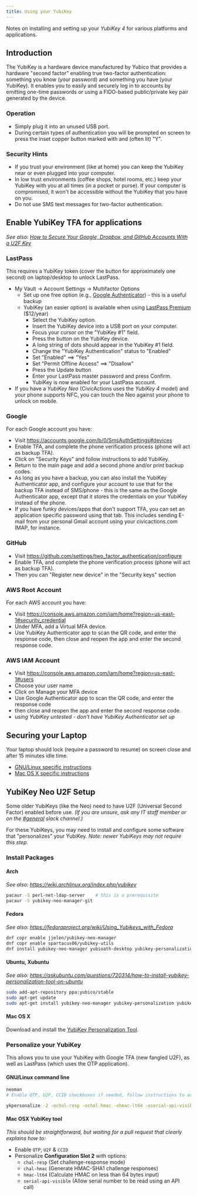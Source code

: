 ```yaml
---
title: Using your YubiKey
---
```


Notes on installing and setting up your _YubiKey 4_ for various platforms and applications.

## Introduction

The YubiKey is a hardware device manufactured by Yubico that provides a hardware "second factor" enabling true two-factor authentication: something you know (your password) and something you have (your YubiKey). It enables you to easily and securely log in to accounts by emitting one-time passwords or using a FIDO-based public/private key pair generated by the device.

### Operation

-   Simply plug it into an unused USB port.
-   During certain types of authentication you will be prompted on screen to press the inset copper button marked with and (often lit) "Y".

### Security Hints

-   If you trust your environment (like at home) you can keep the YubiKey near or even plugged into your computer.
-   In low trust environments (coffee shops, hotel rooms, etc.) keep your YubiKey with you at all times (in a pocket or purse). If your computer is compromised, it won't be accessible without the YubiKey that you have on you.
-   Do not use SMS text messages for two-factor authentication.

## Enable YubiKey TFA for applications

_See also: [How to Secure Your Google, Dropbox, and GitHub Accounts With a U2F Key](http://www.howtogeek.com/232360/how-to-secure-your-google-dropbox-and-github-accounts-with-a-u2f-key/)_

### LastPass

This requires a YubiKey token (cover the button for approximately one second) on laptop/desktop to unlock LastPass.

<!-- prettier-ignore-start -->

- My Vault -> Account Settings -> Multifactor Options
  - Set up one free option (e.g., [Google Authenticator](https://support.google.com/accounts/answer/1066447?hl=en)) - this is a useful backup
  - YubiKey (an easier option) is available when using [LastPass Premium](https://www.lastpass.com/yubico/) ($12/year)
    - Select the YubiKey option.
    - Insert the YubiKey device into a USB port on your computer.
    - Focus your cursor on the "YubiKey #1" field.
    - Press the button on the YubiKey device.
    - A long string of dots should appear in the YubiKey #1 field.
    - Change the "YubiKey Authentication" status to "Enabled"
    - Set "Enabled" ==> "Yes"
    - Set "Permit Offline Access" ==> "Disallow"
    - Press the Update button
    - Enter your LastPass master password and press Confirm.
    - YubiKey is now enabled for your LastPass account.
- If you have a _YubiKey Neo_ (CivicActions uses the _YubiKey 4_ model) and your phone supports NFC, you can touch the Neo against your phone to unlock on mobile.

<!-- prettier-ignore-end -->

### Google

For each Google account you have:

-   Visit <https://accounts.google.com/b/0/SmsAuthSettings#devices>
-   Enable TFA, and complete the phone verification process (phone will act as backup TFA).
-   Click on "Security Keys" and follow instructions to add YubiKey.
-   Return to the main page and add a second phone and/or print backup codes.
-   As long as you have a backup, you can also install the YubiKey Authenticator app, and configure your account to use that for the backup TFA instead of SMS/phone - this is the same as the Google Authenticator app, except that it stores the credentials on your YubiKey instead of the phone.
-   If you have funky devices/apps that don't support TFA, you can set an application specific password using that tab. This includes sending E-mail from your personal Gmail account using your civicactions.com IMAP, for instance.

### GitHub

-   Visit <https://github.com/settings/two_factor_authentication/configure>
-   Enable TFA, and complete the phone verification process (phone will act as backup TFA).
-   Then you can "Register new device" in the "Security keys" section

### AWS Root Account

For each AWS account you have:

-   Visit <https://console.aws.amazon.com/iam/home?region=us-east-1#security_credential>
-   Under MFA, add a Virtual MFA device.
-   Use YubiKey Authenticator app to scan the QR code, and enter the response code, then close and reopen the app and enter the second response code.

### AWS IAM Account

-   Visit <https://console.aws.amazon.com/iam/home?region=us-east-1#users>
-   Choose your user name
-   Click on Manage your MFA device
-   Use Google Authenticator app to scan the QR code, and enter the response code
-   then close and reopen the app and enter the second response code.
-   _using YubiKey untested - don't have YubiKey Authenticator set up_

## Securing your Laptop

Your laptop should lock (require a password to resume) on screen close and after 15 minutes idle time.

-   [GNU/Linux specific instructions](linux.md)
-   [Mac OS X specific instructions](macosx.md)

## YubiKey Neo U2F Setup

Some older YubiKeys (like the Neo) need to have U2F (Universal Second Factor) enabled before use. _(If you are unsure, ask any IT staff member or on the [#general](https://civicactions.slack.com/messages/general) slack channel.)_

For these YubiKeys, you may need to install and configure some software that "personalizes" your YubiKey. _Note: newer YubiKeys may not require this step._

### Install Packages

#### Arch

_See also: <https://wiki.archlinux.org/index.php/yubikey>_

```bash
pacaur -S perl-net-ldap-server    # this is a prerequisite
pacaur -S yubikey-neo-manager-git
```

#### Fedora

_See also: <https://fedoraproject.org/wiki/Using_Yubikeys_with_Fedora>_

```bash
dnf copr enable jjelen/yubikey-neo-manager
dnf copr enable spartacus06/yubikey-utils
dnf install yubikey-neo-manager yubioath-desktop yubikey-personalization-gui
```

#### Ubuntu, Xubuntu

_See also: <https://askubuntu.com/questions/720314/how-to-install-yubikey-personalization-tool-on-ubuntu>_

```bash
sudo add-apt-repository ppa:yubico/stable
sudo apt-get update
sudo apt-get install yubikey-neo-manager yubikey-personalization yubikey-personalization-gui
```

#### Mac OS X

Download and install the [YubiKey Personalization Tool](https://www.yubico.com/products/services-software/download/yubikey-personalization-tools/).

### Personalize your YubiKey

This allows you to use your YubiKey with Google TFA (new fangled U2F), as well as LastPass (which uses the OTP application).

#### GNU/Linux command line

```bash
neoman
# Enable OTP, U2F, CCID checkboxes if needed, follow instructions to add and remove key

ykpersonalize -2 -ochal-resp -ochal-hmac -ohmac-lt64 -oserial-api-visible
```

#### Mac OSX YubiKey tool

_This should be straightforward, but waiting for a pull request that clearly explains how to:_

-   Enable `OTP`, `U2F` & `CCID`
-   Personalize **Configuration Slot 2** with options:
    -   `chal-resp` (Set challenge-response mode)
    -   `chal-hmac` (Generate HMAC-SHA1 challenge responses)
    -   `hmac-lt64` (Calculate HMAC on less than 64 bytes input)
    -   `serial-api-visible` (Allow serial number to be read using an API call)
